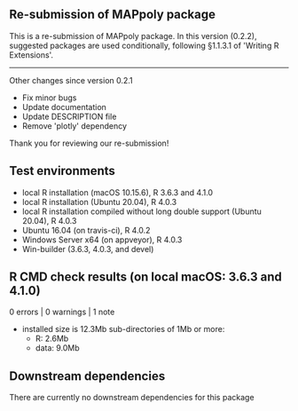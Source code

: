 ## Re-submission of MAPpoly package

This is a re-submission of MAPpoly package. In this version (0.2.2), suggested packages are used conditionally, following §1.1.3.1 of 'Writing R Extensions'. 

---
Other changes since version 0.2.1

  - Fix minor bugs 
  - Update documentation 
  - Update DESCRIPTION file
  - Remove 'plotly' dependency 

Thank you for reviewing our re-submission!

## Test environments
* local R installation (macOS 10.15.6), R 3.6.3 and 4.1.0
* local R installation (Ubuntu 20.04), R 4.0.3
* local R installation compiled without long double support (Ubuntu 20.04), R 4.0.3
* Ubuntu 16.04 (on travis-ci), R 4.0.2
* Windows Server x64 (on appveyor), R 4.0.3
* Win-builder (3.6.3, 4.0.3, and devel)

## R CMD check results (on local macOS: 3.6.3 and 4.1.0)

0 errors | 0 warnings | 1 note

* installed size is 12.3Mb
  sub-directories of 1Mb or more:
    * R:      2.6Mb
    * data:   9.0Mb
    
## Downstream dependencies

 There are currently no downstream dependencies for this package
